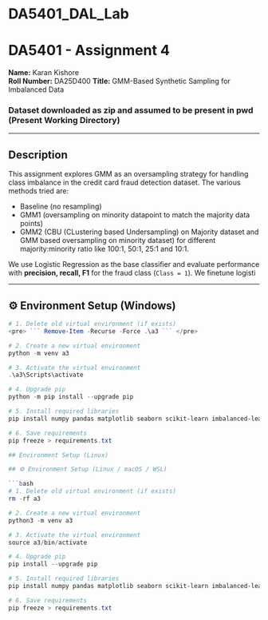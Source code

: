 # DA5401_DAL_Lab
# DA5401 - Assignment 4  
**Name:** Karan Kishore  
**Roll Number:** DA25D400
**Title:** GMM-Based Synthetic Sampling for Imbalanced Data

### Dataset downloaded as zip and assumed to be present in pwd (Present Working Directory)

---

## Description
This assignment explores GMM as an oversampling strategy for handling class imbalance in the credit card fraud detection dataset. The various methods tried are:
- Baseline (no resampling)  
- GMM1 (oversampling on minority datapoint to match the majority data points)
- GMM2 (CBU (CLustering based Undersampling) on Majority dataset and GMM based oversampling on minority dataset) for different majority:minority ratio like 100:1, 50:1, 25:1 and 10:1.

We use Logistic Regression as the base classifier and evaluate performance with **precision, recall, F1** for the fraud class (`Class = 1`). We finetune logisti

---

## ⚙️ Environment Setup (Windows)

```powershell
# 1. Delete old virtual environment (if exists)
<pre> ``` Remove-Item -Recurse -Force .\a3 ``` </pre>

# 2. Create a new virtual environment
python -m venv a3

# 3. Activate the virtual environment
.\a3\Scripts\activate

# 4. Upgrade pip
python -m pip install --upgrade pip

# 5. Install required libraries
pip install numpy pandas matplotlib seaborn scikit-learn imbalanced-learn jupyter

# 6. Save requirements
pip freeze > requirements.txt

## Environment Setup (Linux)

## ⚙️ Environment Setup (Linux / macOS / WSL)

```bash
# 1. Delete old virtual environment (if exists)
rm -rf a3

# 2. Create a new virtual environment
python3 -m venv a3

# 3. Activate the virtual environment
source a3/bin/activate

# 4. Upgrade pip
pip install --upgrade pip

# 5. Install required libraries
pip install numpy pandas matplotlib seaborn scikit-learn imbalanced-learn jupyter

# 6. Save requirements
pip freeze > requirements.txt

